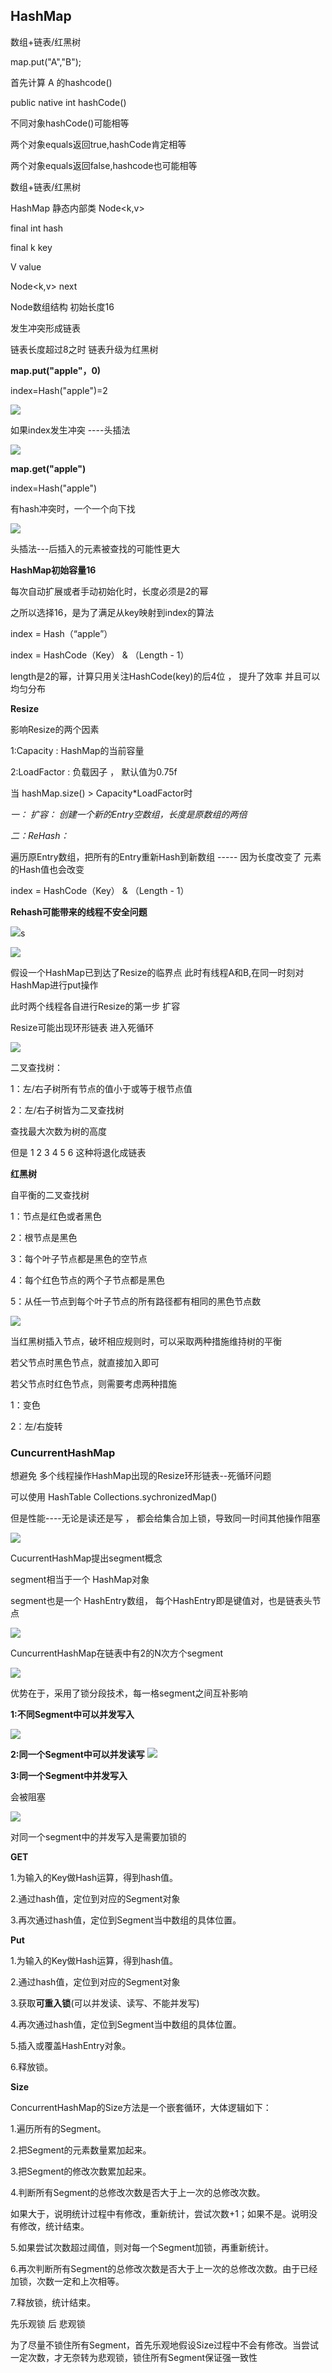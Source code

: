 ## HashMap

数组+链表/红黑树

map.put("A","B");

首先计算 A 的hashcode()

public native int hashCode()

不同对象hashCode()可能相等

两个对象equals返回true,hashCode肯定相等

两个对象equals返回false,hashcode也可能相等




数组+链表/红黑树


HashMap 静态内部类 Node<k,v>

final int hash

final k key

V value

Node<k,v> next


Node数组结构 初始长度16

发生冲突形成链表

链表长度超过8之时 链表升级为红黑树


**map.put("apple"，0)**

index=Hash("apple")=2

![](../pics/map1.png)

如果index发生冲突 ----头插法

![](../pics/map2.png)



**map.get("apple")**

index=Hash("apple")

有hash冲突时，一个一个向下找

![](../pics/map3.png)

头插法---后插入的元素被查找的可能性更大



**HashMap初始容量16**

每次自动扩展或者手动初始化时，长度必须是2的幂

之所以选择16，是为了满足从key映射到index的算法

index = Hash（“apple”）

index = HashCode（Key） & （Length - 1）

length是2的幂，计算只用关注HashCode(key)的后4位 ， 提升了效率 并且可以均匀分布


**Resize**

影响Resize的两个因素

1:Capacity : HashMap的当前容量

2:LoadFactor : 负载因子 ， 默认值为0.75f


当 hashMap.size() > Capacity*LoadFactor时

*一： 扩容： 创建一个新的Entry空数组，长度是原数组的两倍*

*二：ReHash：*
	
遍历原Entry数组，把所有的Entry重新Hash到新数组 ----- 因为长度改变了  元素的Hash值也会改变


index = HashCode（Key） & （Length - 1）


**Rehash可能带来的线程不安全问题**

![](../pics/map4.png)s

![](../pics/map5.png)



假设一个HashMap已到达了Resize的临界点  此时有线程A和B,在同一时刻对HashMap进行put操作 

此时两个线程各自进行Resize的第一步  扩容

Resize可能出现环形链表  进入死循环


![](../pics/map6.png)




二叉查找树：

1：左/右子树所有节点的值小于或等于根节点值

2：左/右子树皆为二叉查找树

查找最大次数为树的高度

但是 1 2 3 4 5 6 这种将退化成链表


**红黑树**

自平衡的二叉查找树

1：节点是红色或者黑色

2：根节点是黑色

3：每个叶子节点都是黑色的空节点

4：每个红色节点的两个子节点都是黑色

5：从任一节点到每个叶子节点的所有路径都有相同的黑色节点数	


![](../pics/tree1.png)


当红黑树插入节点，破坏相应规则时，可以采取两种措施维持树的平衡

若父节点时黑色节点，就直接加入即可

若父节点时红色节点，则需要考虑两种措施


1：变色
  
2：左/右旋转    

### CuncurrentHashMap

想避免 多个线程操作HashMap出现的Resize环形链表--死循环问题

可以使用 HashTable  Collections.sychronizedMap()

但是性能----无论是读还是写 ， 都会给集合加上锁，导致同一时间其他操作阻塞


![](../pics/cm1.png)


CucurrentHashMap提出segment概念

segment相当于一个 HashMap对象

segment也是一个 HashEntry数组， 每个HashEntry即是键值对，也是链表头节点

![](../pics/segment.png)

CuncurrentHashMap在链表中有2的N次方个segment


![](../pics/CuncurrentHashMap.png)


优势在于，采用了锁分段技术，每一格segment之间互补影响


**1:不同Segment中可以并发写入**

![](../pics/w1.png)

**2:同一个Segment中可以并发读写**
![](../pics/w2.png)


**3:同一个Segment中并发写入**

会被阻塞

![](../pics/w3.png)


对同一个segment中的并发写入是需要加锁的


**GET**

1.为输入的Key做Hash运算，得到hash值。


2.通过hash值，定位到对应的Segment对象


3.再次通过hash值，定位到Segment当中数组的具体位置。


**Put**

1.为输入的Key做Hash运算，得到hash值。


2.通过hash值，定位到对应的Segment对象


3.获取**可重入锁**(可以并发读、读写、不能并发写)


4.再次通过hash值，定位到Segment当中数组的具体位置。


5.插入或覆盖HashEntry对象。


6.释放锁。


**Size**

ConcurrentHashMap的Size方法是一个嵌套循环，大体逻辑如下：



1.遍历所有的Segment。


2.把Segment的元素数量累加起来。


3.把Segment的修改次数累加起来。


4.判断所有Segment的总修改次数是否大于上一次的总修改次数。

如果大于，说明统计过程中有修改，重新统计，尝试次数+1；如果不是。说明没有修改，统计结束。


5.如果尝试次数超过阈值，则对每一个Segment加锁，再重新统计。


6.再次判断所有Segment的总修改次数是否大于上一次的总修改次数。由于已经加锁，次数一定和上次相等。


7.释放锁，统计结束。


先乐观锁 后 悲观锁

为了尽量不锁住所有Segment，首先乐观地假设Size过程中不会有修改。当尝试一定次数，才无奈转为悲观锁，锁住所有Segment保证强一致性

